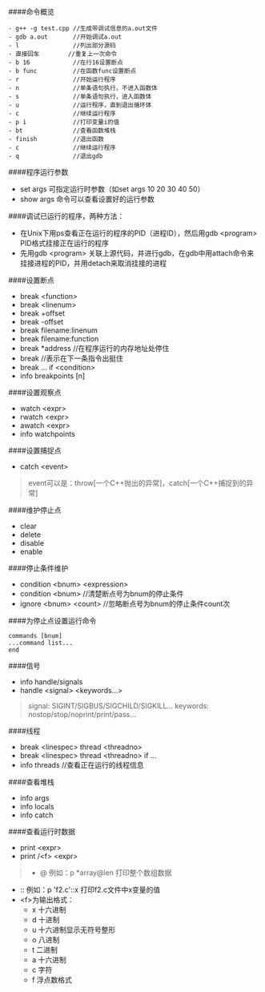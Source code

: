 ####命令概览
```
- g++ -g test.cpp //生成带调试信息的a.out文件
- gdb a.out       //开始调试a.out
- l               //列出部分源码
- 直接回车        //重复上一次命令
- b 16            //在行16设置断点
- b func          //在函数func设置断点
- r               //开始运行程序
- n               //单条语句执行，不进入函数体
- s               //单条语句执行，进入函数体
- u               //运行程序，直到退出循环体
- c               //继续运行程序
- p i             //打印变量i的值
- bt              //查看函数堆栈
- finish          //退出函数
- c               //继续运行程序
- q               //退出gdb
```

####程序运行参数
- set args 可指定运行时参数（如set args 10 20 30 40 50）
- show args 命令可以查看设置好的运行参数

####调试已运行的程序，两种方法：
- 在Unix下用ps查看正在运行的程序的PID（进程ID），然后用gdb \<program\> PID格式挂接正在运行的程序
- 先用gdb \<program\> 关联上源代码，并进行gdb，在gdb中用attach命令来挂接进程的PID，并用detach来取消挂接的进程

####设置断点
- break \<function\>
- break \<linenum\>
- break +offset
- break -offset
- break filename:linenum
- break filename:function
- break *address //在程序运行的内存地址处停住
- break //表示在下一条指令出挺住
- break ... if \<condition\>
- info breakpoints [n]

####设置观察点
- watch \<expr\>
- rwatch \<expr\>
- awatch \<expr\>
- info watchpoints

####设置捕捉点
- catch \<event\>
> event可以是：throw[一个C++抛出的异常]，catch[一个C++捕捉到的异常]

####维护停止点
- clear
- delete
- disable
- enable

####停止条件维护
- condition \<bnum\> \<expression\>
- condition \<bnum\> //清楚断点号为bnum的停止条件
- ignore \<bnum\> \<count\> //忽略断点号为bnum的停止条件count次

####为停止点设置运行命令
```
commands [bnum]
...command list...
end
```

####信号
- info handle/signals
- handle \<signal\> \<keywords...\>

> signal: SIGINT/SIGBUS/SIGCHILD/SIGKILL... keywords: nostop/stop/noprint/print/pass...

####线程
- break \<linespec\> thread \<threadno\>
- break \<linespec\> thread \<threadno\> if ...
- info threads //查看正在运行的线程信息

####查看堆栈
- info args
- info locals
- info catch

####查看运行时数据
- print \<expr\>
- print /\<f\> \<expr\>

> - @  例如：p *array@len 打印整个数组数据
- :: 例如：p 'f2.c'::x 打印f2.c文件中x变量的值
- \<f\>为输出格式：
  - x 十六进制
  - d 十进制
  - u 十六进制显示无符号整形
  - o 八进制
  - t 二进制
  - a 十六进制
  - c 字符
  - f 浮点数格式
